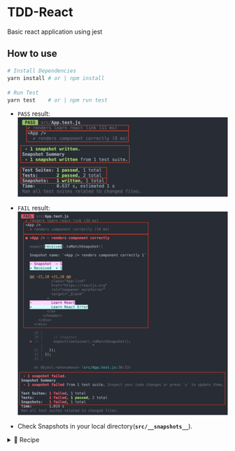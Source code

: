 # TDD-React

Basic react application using jest

## How to use

```bash
# Install Dependencies
yarn install # or | npm install

# Run Test
yarn test    # or | npm run test
```

- `PASS` result:  
  ![yarn-test-result-pass](./results-images/yarn-test-result-pass.png)

- `FAIL` result:  
  ![yarn-test-result-fail](./results-images/yarn-test-result-fail.png)

- Check Snapshots in your local directory(**`src/__snapshots__`**).

<details>
<summary>🌟 Recipe</summary>

## Installation dependencies

- Use `yarn` script

  ```bash
  # testing-library for react
  yarn add --dev @testing-library/react
  ```

- Use `npm` script

  ```bash
  # testing-library for react
  npm i --save-dev @testing-library/react
  ```

<br>
</details>
